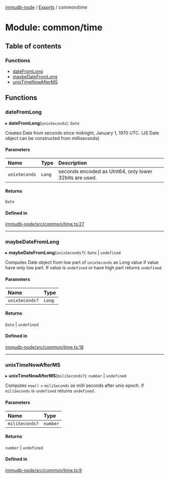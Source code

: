[immudb-node](../README.md) / [Exports](../modules.md) / common/time

# Module: common/time

## Table of contents

### Functions

- [dateFromLong](common_time.md#datefromlong)
- [maybeDateFromLong](common_time.md#maybedatefromlong)
- [unixTimeNowAfterMS](common_time.md#unixtimenowafterms)

## Functions

### dateFromLong

▸ **dateFromLong**(`unixSeconds`): `Date`

Creates Date from seconds since midnight, January 1, 1970 UTC.
(JS Date object can be constructed from milliseconds)

#### Parameters

| Name | Type | Description |
| :------ | :------ | :------ |
| `unixSeconds` | `Long` | seconds encoded as UInt64, only lower 32bits are used. |

#### Returns

`Date`

#### Defined in

[immudb-node/src/common/time.ts:27](https://github.com/user3232/node-immu-db/blob/2e88686/immudb-node/src/common/time.ts#L27)

___

### maybeDateFromLong

▸ **maybeDateFromLong**(`unixSeconds?`): `Date` \| `undefined`

Computes Date object from low part of `unixSeconds` as Long value
if value have only low part. If value is `undefined` or have high part
returns `undefined`.

#### Parameters

| Name | Type |
| :------ | :------ |
| `unixSeconds?` | `Long` |

#### Returns

`Date` \| `undefined`

#### Defined in

[immudb-node/src/common/time.ts:18](https://github.com/user3232/node-immu-db/blob/2e88686/immudb-node/src/common/time.ts#L18)

___

### unixTimeNowAfterMS

▸ **unixTimeNowAfterMS**(`miliSeconds?`): `number` \| `undefined`

Computes `now()` + `miliSeconds` as 
milli seconds after unix epoch. If `miliSeconds` is
`undefined` returns `undefined`.

#### Parameters

| Name | Type |
| :------ | :------ |
| `miliSeconds?` | `number` |

#### Returns

`number` \| `undefined`

#### Defined in

[immudb-node/src/common/time.ts:9](https://github.com/user3232/node-immu-db/blob/2e88686/immudb-node/src/common/time.ts#L9)
